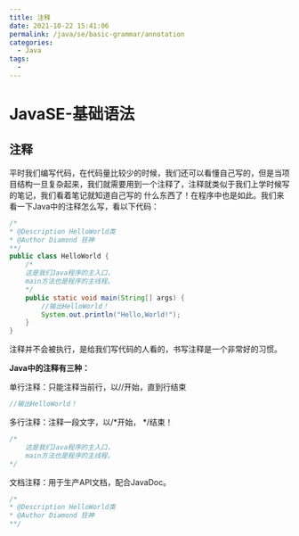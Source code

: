 ```yaml
---
title: 注释
date: 2021-10-22 15:41:06
permalink: /java/se/basic-grammar/annotation
categories: 
  - Java
tags: 
  - 
---
```

# JavaSE-基础语法

## 注释

平时我们编写代码，在代码量比较少的时候，我们还可以看懂自己写的，但是当项目结构一旦复杂起来，我们就需要用到一个注释了，注释就类似于我们上学时候写的笔记，我们看着笔记就知道自己写的 什么东西了！在程序中也是如此。我们来看一下Java中的注释怎么写，看以下代码：

```java
/*
* @Description HelloWorld类
* @Author Diamond 狂神
**/
public class HelloWorld {
    /*
    这是我们Java程序的主入口，
    main方法也是程序的主线程。
    */
    public static void main(String[] args) {
        //输出HelloWorld！
        System.out.println("Hello,World!");
    }
}

```

注释并不会被执行，是给我们写代码的人看的，书写注释是一个非常好的习惯。

**Java中的注释有三种：**

单行注释：只能注释当前行，以//开始，直到行结束

```java
//输出HelloWorld！
```

多行注释：注释一段文字，以/*开始， */结束！

```java
/*
    这是我们Java程序的主入口，
    main方法也是程序的主线程。
*/
```

文档注释：用于生产API文档，配合JavaDoc。

```java
/*
* @Description HelloWorld类
* @Author Diamond 狂神
**/
```



